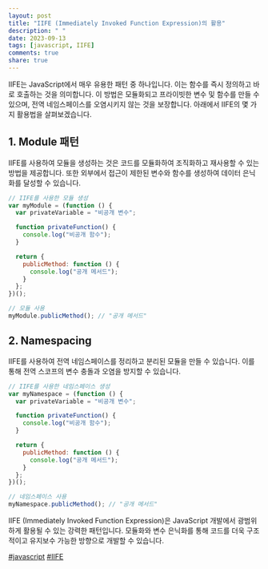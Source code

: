 ```yaml
---
layout: post
title: "IIFE (Immediately Invoked Function Expression)의 활용"
description: " "
date: 2023-09-13
tags: [javascript, IIFE]
comments: true
share: true
---
```


IIFE는 JavaScript에서 매우 유용한 패턴 중 하나입니다. 이는 함수를 즉시 정의하고 바로 호출하는 것을 의미합니다. 이 방법은 모듈화되고 프라이빗한 변수 및 함수를 만들 수 있으며, 전역 네임스페이스를 오염시키지 않는 것을 보장합니다. 아래에서 IIFE의 몇 가지 활용법을 살펴보겠습니다.

## 1. Module 패턴

IIFE를 사용하여 모듈을 생성하는 것은 코드를 모듈화하여 조직화하고 재사용할 수 있는 방법을 제공합니다. 또한 외부에서 접근이 제한된 변수와 함수를 생성하여 데이터 은닉화를 달성할 수 있습니다. 

```javascript
// IIFE를 사용한 모듈 생성
var myModule = (function () {
  var privateVariable = "비공개 변수";

  function privateFunction() {
    console.log("비공개 함수");
  }

  return {
    publicMethod: function () {
      console.log("공개 메서드");
    }
  };
})();

// 모듈 사용
myModule.publicMethod(); // "공개 메서드"
```

## 2. Namespacing

IIFE를 사용하여 전역 네임스페이스를 정리하고 분리된 모듈을 만들 수 있습니다. 이를 통해 전역 스코프의 변수 충돌과 오염을 방지할 수 있습니다.

```javascript
// IIFE를 사용한 네임스페이스 생성
var myNamespace = (function () {
  var privateVariable = "비공개 변수";

  function privateFunction() {
    console.log("비공개 함수");
  }

  return {
    publicMethod: function () {
      console.log("공개 메서드");
    }
  };
})();

// 네임스페이스 사용
myNamespace.publicMethod(); // "공개 메서드"
```

IIFE (Immediately Invoked Function Expression)은 JavaScript 개발에서 광범위하게 활용될 수 있는 강력한 패턴입니다. 모듈화와 변수 은닉화를 통해 코드를 더욱 구조적이고 유지보수 가능한 방향으로 개발할 수 있습니다.

[#javascript](javascript) [#IIFE](iife)